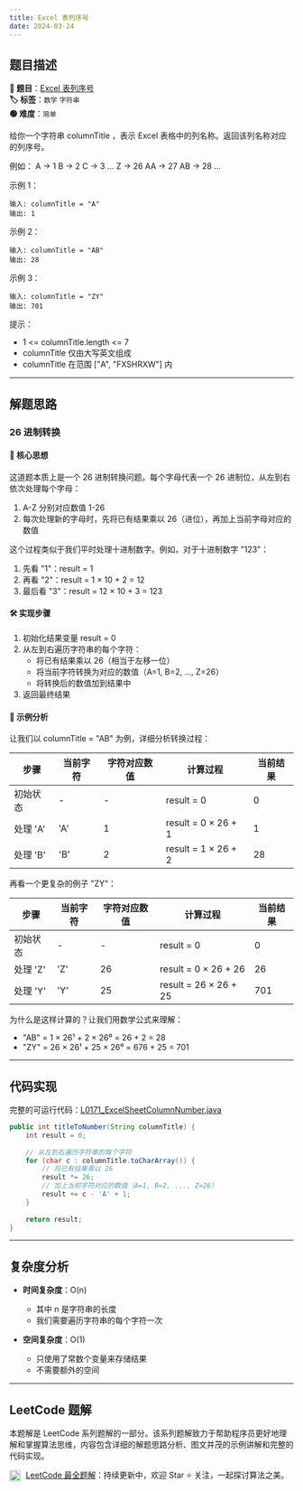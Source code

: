 ```yaml
---
title: Excel 表列序号
date: 2024-03-24
---
```


## 题目描述

**🔗 题目**：[Excel 表列序号](https://leetcode.cn/problems/excel-sheet-column-number/)  
**🏷️ 标签**：`数学` `字符串`  
**🟢 难度**：`简单`  

给你一个字符串 columnTitle ，表示 Excel 表格中的列名称。返回该列名称对应的列序号。

例如：
A -> 1
B -> 2
C -> 3
...
Z -> 26
AA -> 27
AB -> 28 
...

示例 1：
```
输入: columnTitle = "A"
输出: 1
```

示例 2：
```
输入: columnTitle = "AB"
输出: 28
```

示例 3：
```
输入: columnTitle = "ZY"
输出: 701
```

提示：
- 1 <= columnTitle.length <= 7
- columnTitle 仅由大写英文组成
- columnTitle 在范围 ["A", "FXSHRXW"] 内

---

## 解题思路
### 26 进制转换

#### 📝 核心思想
这道题本质上是一个 26 进制转换问题。每个字母代表一个 26 进制位，从左到右依次处理每个字母：
1. A-Z 分别对应数值 1-26
2. 每次处理新的字母时，先将已有结果乘以 26（进位），再加上当前字母对应的数值

这个过程类似于我们平时处理十进制数字。例如，对于十进制数字 "123"：
1. 先看 "1"：result = 1
2. 再看 "2"：result = 1 × 10 + 2 = 12
3. 最后看 "3"：result = 12 × 10 + 3 = 123

#### 🛠️ 实现步骤
1. 初始化结果变量 result = 0
2. 从左到右遍历字符串的每个字符：
   - 将已有结果乘以 26（相当于左移一位）
   - 将当前字符转换为对应的数值（A=1, B=2, ..., Z=26）
   - 将转换后的数值加到结果中
3. 返回最终结果

#### 🧩 示例分析
让我们以 columnTitle = "AB" 为例，详细分析转换过程：

| 步骤 | 当前字符 | 字符对应数值 | 计算过程 | 当前结果 |
|------|---------|-------------|-----------|----------|
| 初始状态 | - | - | result = 0 | 0 |
| 处理 'A' | 'A' | 1 | result = 0 × 26 + 1 | 1 |
| 处理 'B' | 'B' | 2 | result = 1 × 26 + 2 | 28 |

再看一个更复杂的例子 "ZY"：

| 步骤 | 当前字符 | 字符对应数值 | 计算过程 | 当前结果 |
|------|---------|-------------|-----------|----------|
| 初始状态 | - | - | result = 0 | 0 |
| 处理 'Z' | 'Z' | 26 | result = 0 × 26 + 26 | 26 |
| 处理 'Y' | 'Y' | 25 | result = 26 × 26 + 25 | 701 |

为什么是这样计算的？让我们用数学公式来理解：
- "AB" = 1 × 26¹ + 2 × 26⁰ = 26 + 2 = 28
- "ZY" = 26 × 26¹ + 25 × 26⁰ = 676 + 25 = 701

---

## 代码实现

完整的可运行代码：[L0171_ExcelSheetColumnNumber.java](../src/main/java/L0171_ExcelSheetColumnNumber.java)

```java
public int titleToNumber(String columnTitle) {
    int result = 0;
    
    // 从左到右遍历字符串的每个字符
    for (char c : columnTitle.toCharArray()) {
        // 将已有结果乘以 26
        result *= 26;
        // 加上当前字符对应的数值（A=1, B=2, ..., Z=26）
        result += c - 'A' + 1;
    }
    
    return result;
}
```

---

## 复杂度分析

- **时间复杂度**：O(n)
  - 其中 n 是字符串的长度
  - 我们需要遍历字符串的每个字符一次

- **空间复杂度**：O(1)
  - 只使用了常数个变量来存储结果
  - 不需要额外的空间

---

## LeetCode 题解

本题解是 LeetCode 系列题解的一部分。该系列题解致力于帮助程序员更好地理解和掌握算法思维，内容包含详细的解题思路分析、图文并茂的示例讲解和完整的代码实现。

<img src="https://github.githubassets.com/images/modules/logos_page/GitHub-Mark.png" alt="GitHub" width="20" style="vertical-align: middle; margin-right: 5px"> [LeetCode 最全题解](https://github.com/LjyYano/LeetCode)：持续更新中，欢迎 Star ⭐️ 关注，一起探讨算法之美。 